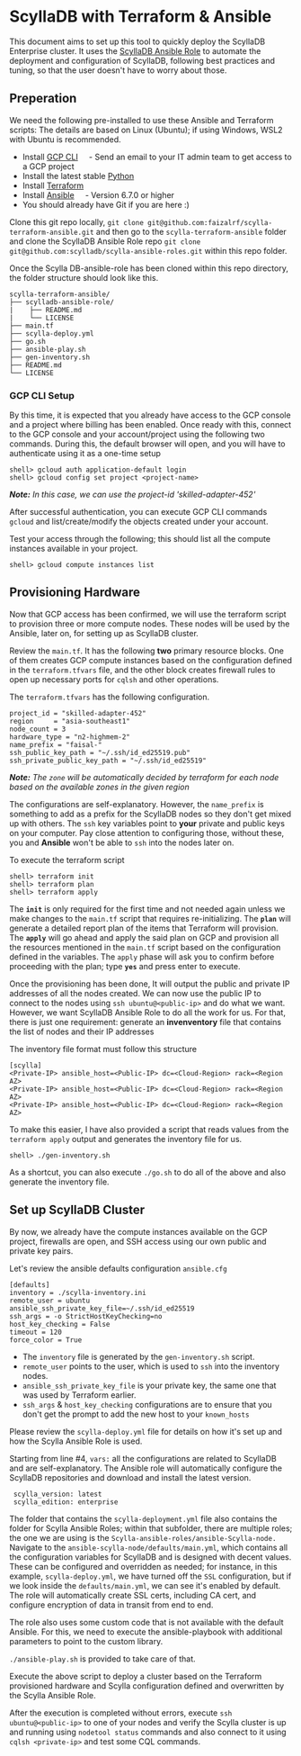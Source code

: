 # ScyllaDB with Terraform & Ansible

This document aims to set up this tool to quickly deploy the ScyllaDB Enterprise cluster. It uses the [ScyllaDB Ansible Role](https://github.com/scylladb/scylla-ansible-roles) to automate the deployment and configuration of ScyllaDB, following best practices and tuning, so that the user doesn't have to worry about those.

## Preperation

We need the following pre-installed to use these Ansible and Terraform scripts: The details are based on Linux (Ubuntu); if using Windows, WSL2 with Ubuntu is recommended.

- Install [GCP CLI](https://cloud.google.com/sdk/docs/install)
    - Send an email to your IT admin team to get access to a GCP project
- Install the latest stable [Python](https://www.python.org/downloads/)
- Install [Terraform](https://developer.hashicorp.com/terraform/tutorials/aws-get-started/install-cli)
- Install [Ansible](https://docs.ansible.com/ansible/latest/installation_guide/intro_installation.html#installing-and-upgrading-ansible-with-pipx)
    - Version 6.7.0 or higher
- You should already have Git if you are here :)

Clone this git repo locally, `git clone git@github.com:faizalrf/scylla-terraform-ansible.git` and then go to the `scylla-terraform-ansible` folder and clone the ScyllaDB Ansible Role repo `git clone git@github.com:scylladb/scylla-ansible-roles.git` within this repo folder.

Once the Scylla DB-ansible-role has been cloned within this repo directory, the folder structure should look like this. 

```
scylla-terraform-ansible/
├── scylladb-ansible-role/
|    ├── README.md
|    └── LICENSE
├── main.tf
├── scylla-deploy.yml
├── go.sh
├── ansible-play.sh
├── gen-inventory.sh
├── README.md
└── LICENSE
```

### GCP CLI Setup

By this time, it is expected that you already have access to the GCP console and a project where billing has been enabled. Once ready with this, connect to the GCP console and your account/project using the following two commands. During this, the default browser will open, and you will have to authenticate using it as a one-time setup

```
shell> gcloud auth application-default login
shell> gcloud config set project <project-name>
```

_**Note:** In this case, we can use the project-id 'skilled-adapter-452'_

After successful authentication, you can execute GCP CLI commands `gcloud` and list/create/modify the objects created under your account. 

Test your access through the following; this should list all the compute instances available in your project.

```
shell> gcloud compute instances list
```

## Provisioning Hardware

Now that GCP access has been confirmed, we will use the terraform script to provision three or more compute nodes. These nodes will be used by the Ansible, later on, for setting up as ScyllaDB cluster.

Review the `main.tf`. It has the following **two** primary resource blocks. One of them creates GCP compute instances based on the configuration defined in the `terraform.tfvars` file, and the other block creates firewall rules to open up necessary ports for `cqlsh` and other operations.

The `terraform.tfvars` has the following configuration.

```
project_id = "skilled-adapter-452"
region     = "asia-southeast1"
node_count = 3
hardware_type = "n2-highmem-2"
name_prefix = "faisal-"
ssh_public_key_path = "~/.ssh/id_ed25519.pub"
ssh_private_public_key_path = "~/.ssh/id_ed25519"
```

_**Note:** The `zone` will be automatically decided by terraform for each node based on the available zones in the given region_

The configurations are self-explanatory. However, the `name_prefix` is something to add as a prefix for the ScyllaDB nodes so they don't get mixed up with others. The `ssh` key variables point to **your** private and public keys on your computer. Pay close attention to configuring those, without these, you and **Ansible** won't be able to `ssh` into the nodes later on.

To execute the terraform script

```
shell> terraform init
shell> terraform plan 
shell> terraform apply
```

The **`init`** is only required for the first time and not needed again unless we make changes to the `main.tf` script that requires re-initializing. The **`plan`** will generate a detailed report plan of the items that Terraform will provision. The **`apply`** will go ahead and apply the said plan on GCP and provision all the resources mentioned in the `main.tf` script based on the configuration defined in the variables. The `apply` phase will ask you to confirm before proceeding with the plan; type **`yes`** and press enter to execute.

Once the provisioning has been done, It will output the public and private IP addresses of all the nodes created. We can now use the public IP to connect to the nodes using `ssh ubuntu@<public-ip>` and do what we want. However, we want ScyllaDB Ansible Role to do all the work for us. For that, there is just one requirement: generate an **invenventory** file that contains the list of nodes and their IP addresses 

The inventory file format must follow this structure

```
[scylla]
<Private-IP> ansible_host=<Public-IP> dc=<Cloud-Region> rack=<Region AZ>
<Private-IP> ansible_host=<Public-IP> dc=<Cloud-Region> rack=<Region AZ>
<Private-IP> ansible_host=<Public-IP> dc=<Cloud-Region> rack=<Region AZ>
```

To make this easier, I have also provided a script that reads values from the `terraform apply` output and generates the inventory file for us.

```
shell> ./gen-inventory.sh
```

As a shortcut, you can also execute `./go.sh` to do all of the above and also generate the inventory file.

## Set up ScyllaDB Cluster

By now, we already have the compute instances available on the GCP project, firewalls are open, and SSH access using our own public and private key pairs.

Let's review the ansible defaults configuration `ansible.cfg`

```
[defaults]
inventory = ./scylla-inventory.ini
remote_user = ubuntu
ansible_ssh_private_key_file=~/.ssh/id_ed25519
ssh_args = -o StrictHostKeyChecking=no
host_key_checking = False
timeout = 120
force_color = True
```

- The `inventory` file is generated by the `gen-inventory.sh` script. 
- `remote_user` points to the user, which is used to `ssh` into the inventory nodes.
- `ansible_ssh_private_key_file` is your private key, the same one that was used by Terraform earlier.
- `ssh_args` & `host_key_checking` configurations are to ensure that you don't get the prompt to add the new host to your `known_hosts`

Please review the `scylla-deploy.yml` file for details on how it's set up and how the Scylla Ansible Role is used. 

Starting from line #4, `vars:` all the configurations are related to ScyllaDB and are self-explanatory. The Ansible role will automatically configure the ScyllaDB repositories and download and install the latest version.

```
 scylla_version: latest
 scylla_edition: enterprise
```

The folder that contains the `scylla-deployment.yml` file also contains the folder for Scylla Ansible Roles; within that subfolder, there are multiple roles; the one we are using is the `Scylla-ansible-roles/ansible-Scylla-node.` Navigate to the `ansible-scylla-node/defaults/main.yml`, which contains all the configuration variables for ScyllaDB and is designed with decent values. These can be configured and overridden as needed; for instance, in this example, `scylla-deploy.yml`, we have turned off the `SSL` configuration, but if we look inside the `defaults/main.yml`, we can see it's enabled by default. The role will automatically create SSL certs, including CA cert, and configure encryption of data in transit from end to end. 

The role also uses some custom code that is not available with the default Ansible. For this, we need to execute the ansible-playbook with additional parameters to point to the custom library. 

`./ansible-play.sh` is provided to take care of that. 

Execute the above script to deploy a cluster based on the Terraform provisioned hardware and Scylla configuration defined and overwritten by the Scylla Ansible Role.

After the execution is completed without errors, execute `ssh ubuntu@<public-ip>` to one of your nodes and verify the Scylla cluster is up and running using `nodetool status` commands and also connect to it using `cqlsh <private-ip>` and test some CQL commands.
